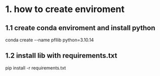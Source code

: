 # 1. how to create enviroment
## 1.1 create conda enviroment and install python
conda create --name pfllib python=3.10.14
## 1.2 install lib with requirements.txt
pip install -r requirements.txt
